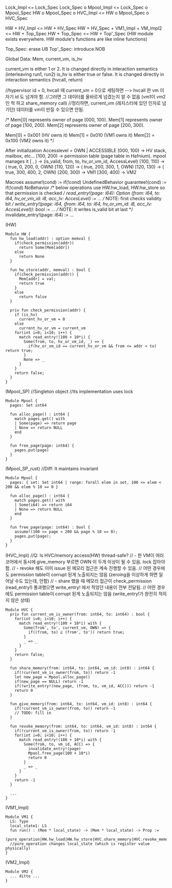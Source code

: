 Lock_Impl <= Lock_Spec
Lock_Spec o Mpool_Impl <= Lock_Spec o Mpool_Spec
HW o Mpool_Spec o HVC_Impl <= HW o Mpool_Spec o HVC_Spec

HW + HV_Impl <= HW + HV_Spec
HW + HV_Spec + VM1_Impl + VM_Impl2 <= HW + Top_Spec
HW + Top_Spec <= HW + Top'_Spec
(HW module exists everywhere. HW module's functions are like inline functions)

Top_Spec: erase UB
Top'_Spec: introduce NOB



Global Data: Mem, current_vm, is_hv

current_vm is either 1 or 2. It is changed directly in interaction semantics (interleaving run1, run2)
is_hv is either true or false. It is changed directly in interaction semantics (hvcall, return)

//hypervisor id = 0, hvcall 때 current_vm = 0으로 세팅하면 --> hvcall 한 vm 이 자기 id 도 넘겨야 함.
//그러면 그 데이터를 올바르게 넘겼는지 알 수 없음 (vm1이 vm2인 척 하고 share_memory call)
//정리하면, current_vm (레지스터에 있던 인자로 넘기던) 데이터를 vm이 만질 수 있으면 안됨.

/*
Mem[0] represents owner of page [000, 100).
Mem[1] represents owner of page [100, 200).
Mem[2] represents owner of page [200, 300).

Mem[0] = 0x001 (HV owns it)
Mem[1] = 0x010 (VM1 owns it)
Mem[2] = 0x100 (VM2 owns it)
*/

After initialization
Accesslevel = OWN | ACCESSIBLE
[000, 100) -> HV stack, mailbox, etc...
[100, 200) -> permission table (page table in Hafnium). mpool manages it
  [   ,    ) -> (is_valid, from,   to, hv_or_vm_id, AccessLevel)
  [100, 110) -> (    true,    0,  200,           0,         OWN)
  [110, 120) -> (    true,  200,  300,           1,         OWN)
  [120, 130) -> (    true,  300,  400,           2,         OWN)
[200, 300) -> VM1
[300, 400) -> VM2

Macroes
assume!(cond)    := if(!cond) UndefinedBehavior
guarantee!(cond) := if(!cond) NoBehavior
/* below operations use HW.hw_load, HW.hw_store so that permission is checked */
read_entry!(page: i64): Option (from: i64, to: i64, hv_or_vm_id: i8, acc_lv: AccesLevel) :=  ...
  /* NOTE: first checks validity bit */
write_entry!(page: i64, (from: i64, to: i64, hv_or_vm_id: i8, acc_lv: AccesLevel)): bool := ...
  /* NOTE: it writes is_valid bit at last */
invalidate_entry!(page: i64) := ...

(HW)
```Coq
Module HW {
  fun hw_load(addr) : option memval {
    if(check_permission(addr))
      return Some(Mem[addr])
    else 
      return None
  }

  fun hw_store(addr, memval) : bool {
    if(check_permission(addr)) {
      Mem[addr] = val;
      return true
    }
    else 
      return false
  }

  priv fun check_permission(addr) {
    if (is_hv) 
      current_hv_or_vm = 0
    else
      current_hv_or_vm = current_vm
    for(int i=0; i<10; i++) {
      match read_entry!(100 + 10*i) {
        Some(from, to, hv_or_vm_id, _) => {
          if(hv_or_vm_id == current_hv_or_vm && from <= addr < to) return true;
        }
        None => _
      }
    }
    return false;
  }
}
```


(Mpool_SP)
//Singleton object
//Its implementation uses lock
```Coq
Module Mpool {
  pages: Set int64

  fun alloc_page() : int64 {
    match pages.get() with 
    | Some(page) => return page
    | None => return NULL
    end
  }

  fun free_page(page: int64) {
    pages.put(page)
  }
}
```


(Mpool_SP_rust)
//Diff: It maintains invariant
```Coq
Module Mpool {
  pages: { set: Set int64 | range: forall elem in set, 100 <= elem < 200 && elem % 10 == 0 }

  fun alloc_page() : int64 {
    match pages.get() with 
    | Some(i64) => return i64
    | None => return NULL
    end
  }
  
  fun free_page(page: int64) : bool {
    assume!(100 <= page < 200 && page % 10 == 0);
    pages.put(page);
  }
}
```


(HVC_Impl)
//Q: Is HVC/memory access(HW) thread-safe?
// - 한 VM이 여러 코어에서 동시에 give_memory 부르면 OWN 이 두개 이상이 될 수 있음. lock 잡아야 함.
// - revoke 해도 이미 issue 된 메모리 접근은 계속 진행할 수 있음. 
//   어떤 경우에도 permission table이 corrupt 된게 노출되지는 않음 (zeroing을 이상하게 하면 일어날 수도 있는데, 안함)
// - share 했을 때 메모리 접근이 check_permission (read_entry!) 통과했으면 write_entry! 에서 적었던 내용이 전부 전달됨.
//   어떤 경우에도 permission table이 corrupt 된게 노출되지는 않음 (write_entry!가 완전히 적히지 않은 상태)
```Coq
Module HVC {
  priv fun current_vm_is_owner(from: int64, to: int64) : bool {
    for(int i=0; i<10; i++) {
      match read_entry!(100 + 10*i) with {
        Some(from', to', current_vm, OWN) => {
          if((from, to) ⊆ (from', to')) return true;
        }
        _ => _
      }
    }
    return false;
  }
  
  fun share_memory(from: int64, to: int64, vm_id: int8) : int64 {
    if(!current_vm_is_owner(from, to)) return -1
    let new_page = Mpool.alloc_page()
    if(new_page == NULL) return -1
    if(!write_entry!(new_page, (from, to, vm_id, ACC))) return -1
    return 0
  }
  
  fun give_memory(from: int64, to: int64, vm_id: int8) : int64 {
    if(!current_vm_is_owner(from, to)) return -1
    // TODO: fill in
  }

  fun revoke_memory(from: int64, to: int64, vm_id: int8) : int64 {
    if(!current_vm_is_owner(from, to)) return -1
    for(int i=0; i<10; i++) {
      match read_entry!(100 + 10*i) with {
        Some(from, to, vm_id, ACC) => {
          invalidate_entry!(page)
          Mpool.free_page(100 + 10*i)
          return 0
        }
        _ => _
      }
    }
    return -1
  }

  ...
}
```


(VM1_Impl)
```Coq
Module VM1 {
  LS: Type
  local_state1: LS
  fun run() : (Mem * local_state) -> (Mem * local_state) -> Prop := 
    (pure_operation|HW.hw_load|HW.hw_store|HVC.share_memory|HVC.revoke_memory)*
  //pure_operation changes local_state (which is register value physically)
}
```


(VM2_Impl)
```Coq
Module VM2 {
  ... ditto ...
}
```
